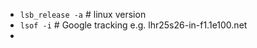 - `lsb_release -a`     # linux version
- `lsof -i` # Google tracking   e.g. lhr25s26-in-f1.1e100.net
-